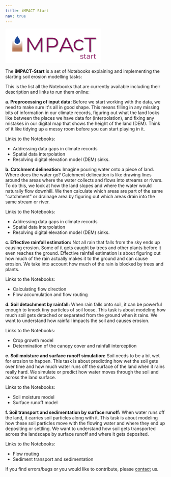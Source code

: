 ```yaml
---
title: iMPACT-Start
nav: true
---
```


<img src="iMPACT-Start_logo.png" alt="iMPACT-Start logo" style="width:60%;" >

The **iMPACT-Start** is a set of Notebooks explaining and implementing the starting soil erosion modelling tasks:

This is the list all the Notebooks that are currently available including their description and links to run them online:

**a. Preprocessing of input data:** Before we start working with the data, we need to make sure it's all in good shape. This means filling in any missing bits of information in our climate records, figuring out what the land looks like between the places we have data for (interpolation), and fixing any mistakes in our digital map that shows the height of the land (DEM). Think of it like tidying up a messy room before you can start playing in it. 

Links to the Notebooks:
- Addressing data gaps in climate records 
- Spatial data interpolation 
- Resolving digital elevation model (DEM) sinks.

**b. Catchment delineation:** Imagine pouring water onto a piece of land. Where does the water go? Catchment delineation is like drawing lines around the areas where the water collects and flows into streams or rivers. To do this, we look at how the land slopes and where the water would naturally flow downhill. We then calculate which areas are part of the same "catchment" or drainage area by figuring out which areas drain into the same stream or river.

Links to the Notebooks:
- Addressing data gaps in climate records 
- Spatial data interpolation 
- Resolving digital elevation model (DEM) sinks.

**c. Effective rainfall estimation:** Not all rain that falls from the sky ends up causing erosion. Some of it gets caught by trees and other plants before it even reaches the ground. Effective rainfall estimation is about figuring out how much of the rain actually makes it to the ground and can cause erosion. We take into account how much of the rain is blocked by trees and plants.

Links to the Notebooks:
- Calculating flow direction
- Flow accumulation and flow routing

**d. Soil detachment by rainfall:** When rain falls onto soil, it can be powerful enough to knock tiny particles of soil loose. This task is about modeling how much soil gets detached or separated from the ground when it rains. We want to understand how rainfall impacts the soil and causes erosion.

Links to the Notebooks:
- Crop growth model
- Determination of the canopy cover and rainfall interception

**e. Soil moisture and surface runoff simulation:** Soil needs to be a bit wet for erosion to happen. This task is about predicting how wet the soil gets over time and how much water runs off the surface of the land when it rains really hard. We simulate or predict how water moves through the soil and across the land surface.

Links to the Notebooks:
- Soil moisture model
- Surface runoff model

**f. Soil transport and sedimentation by surface runoff:** When water runs off the land, it carries soil particles along with it. This task is about modeling how these soil particles move with the flowing water and where they end up depositing or settling. We want to understand how soil gets transported across the landscape by surface runoff and where it gets deposited.

Links to the Notebooks:
- Flow routing
- Sediment transport and sedimentation

If you find errors/bugs or you would like to contribute, please [contact](./contact.md/) us.
